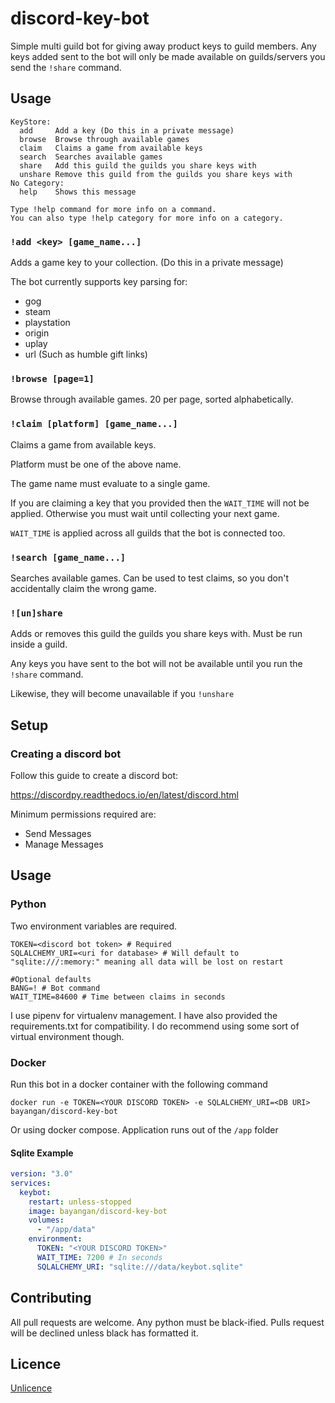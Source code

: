 # discord-key-bot

Simple multi guild bot for giving away product keys to guild members. Any keys added sent to the bot will only be made available on guilds/servers you send the `!share` command.

## Usage

```
KeyStore:
  add     Add a key (Do this in a private message)
  browse  Browse through available games
  claim   Claims a game from available keys
  search  Searches available games
  share   Add this guild the guilds you share keys with
  unshare Remove this guild from the guilds you share keys with
​No Category:
  help    Shows this message

Type !help command for more info on a command.
You can also type !help category for more info on a category.
```

### `!add <key> [game_name...]`

Adds a game key to your collection. (Do this in a private message)

The bot currently supports key parsing for:
- gog
- steam
- playstation
- origin
- uplay
- url (Such as humble gift links)

### `!browse [page=1]`

Browse through available games. 20 per page, sorted alphabetically.

### `!claim [platform] [game_name...]`

Claims a game from available keys.

Platform must be one of the above name.

The game name must evaluate to a single game. 

If you are claiming a key that you provided then the `WAIT_TIME` will not be applied. Otherwise you must wait until collecting your next game.

`WAIT_TIME` is applied across all guilds that the bot is connected too.

### `!search [game_name...]`

Searches available games. Can be used to test claims, so you don't accidentally claim the wrong game.

### `![un]share`

Adds or removes this guild the guilds you share keys with. Must be run inside a guild.

Any keys you have sent to the bot will not be available until you run the `!share` command.

Likewise, they will become unavailable if you `!unshare`

## Setup

### Creating a discord bot

Follow this guide to create a discord bot:

https://discordpy.readthedocs.io/en/latest/discord.html

Minimum permissions required are:
- Send Messages
- Manage Messages

## Usage

### Python

Two environment variables are required.

```shell
TOKEN=<discord bot token> # Required
SQLALCHEMY_URI=<uri for database> # Will default to "sqlite:///:memory:" meaning all data will be lost on restart

#Optional defaults
BANG=! # Bot command
WAIT_TIME=84600 # Time between claims in seconds
```

I use pipenv for virtualenv management. I have also provided the requirements.txt for compatibility. I do recommend using some sort of virtual environment though.

### Docker

Run this bot in a docker container with the following command

```shell
docker run -e TOKEN=<YOUR DISCORD TOKEN> -e SQLALCHEMY_URI=<DB URI> bayangan/discord-key-bot
```

Or using docker compose. Application runs out of the `/app` folder

#### Sqlite Example

```yaml
version: "3.0"
services:
  keybot:
    restart: unless-stopped
    image: bayangan/discord-key-bot
    volumes:
      - "/app/data"
    environment:
      TOKEN: "<YOUR DISCORD TOKEN>"
      WAIT_TIME: 7200 # In seconds
      SQLALCHEMY_URI: "sqlite:///data/keybot.sqlite"
```

## Contributing

All pull requests are welcome. Any python must be black-ified. Pulls request will be declined unless black has formatted it.

## Licence

[Unlicence](LICENCE)
